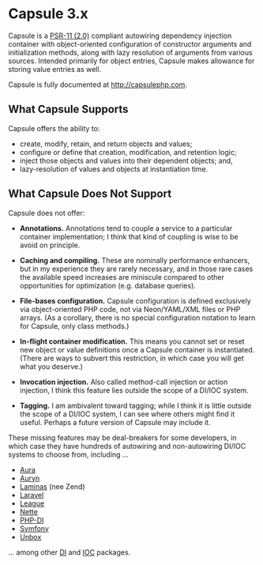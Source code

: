 # Capsule 3.x

Capsule is a [PSR-11 (2.0)](https://www.php-fig.org/psr/psr-11/) compliant
autowiring dependency injection container with object-oriented configuration of
constructor arguments and initialization methods, along with lazy resolution of
arguments from various sources. Intended primarily for object entries, Capsule
makes allowance for storing value entries as well.

Capsule is fully documented at <http://capsulephp.com>.

## What Capsule Supports

Capsule offers the ability to:

- create, modify, retain, and return objects and values;
- configure or define that creation, modification, and retention logic;
- inject those objects and values into their dependent objects; and,
- lazy-resolution of values and objects at instantiation time.

## What Capsule Does Not Support

Capsule does not offer:

- **Annotations.** Annotations tend to couple a service to a particular
    container implementation; I think that kind of coupling is wise to be avoid
    on principle.

- **Caching and compiling.** These are nominally performance enhancers, but in
    my experience they are rarely necessary, and in those rare cases the
    available speed increases are miniscule compared to other opportunities for
    optimization (e.g. database queries).

- **File-bases configuration.**  Capsule configuration is defined exclusively
    via object-oriented PHP code, not via Neon/YAML/XML files or PHP arrays.
    (As a corollary, there is no special configuration notation to learn for
    Capsule, only class methods.)

- **In-flight container modification.** This means you cannot set or reset new
    object or value definitions once a Capsule container is instantiated.
    (There are ways to subvert this restriction, in which case you will get
    what you deserve.)

- **Invocation injection.** Also called method-call injection or action
    injection, I think this feature lies outside the scope of a DI/IOC system.

- **Tagging.** I am ambivalent toward tagging; while I think it is little
    outside the scope of a DI/IOC system, I can see where others might find it
    useful. Perhaps a future version of Capsule may include it.

These missing features may be deal-breakers for some developers, in which case
they have hundreds of autowiring and non-autowiring DI/IOC systems to choose
from, including ...

- [Aura](https://github.com/auraphp/Aura.Di)
- [Auryn](https://github.com/rdlowrey/auryn)
- [Laminas](https://docs.laminas.dev/laminas-servicemanager/) (nee Zend)
- [Laravel](https://laravel.com/docs/8.x/container)
- [League](https://container.thephpleague.com/)
- [Nette](https://doc.nette.org/en/3.0/dependency-injection)
- [PHP-DI](https://php-di.org/)
- [Symfony](https://symfony.com/doc/current/service_container.html)
- [Unbox](https://github.com/mindplay-dk/unbox)

... among other [DI](https://packagist.org/?query=dependency)
and [IOC](https://packagist.org/?query=ioc) packages.
